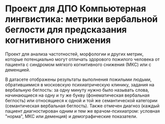 # Проект для ДПО Компьютерная лингвистика: метрики вербальной беглости для предсказания когнитивного снижения
Проект для анализа частотностей, морфологии и других метрик, которые потенциально могут отличать здорового пожилого человека от пациента с синдромом мягкого когнитивного снижения (МКС) или с деменцией.

В датасете отображены результаты выполнения пожилыми людьми, обратившимися в московскую психиатрическую клинику, задания на вербальную беглость: за одну минуту нужно было называть слова, начинающиеся на одну и ту же букву (фонематическая вербальная беглость) или относящиеся к одной и той же семантической категории (семантическая вербальная беглость). Также отмечен диагноз (каждый пациент диагностирован одним и тем же врачом-психиатром: условная "норма", МКС или деменция) и демографические показатели.
